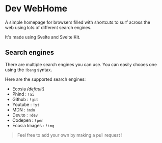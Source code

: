 # Dev WebHome

A simple homepage for browsers filled with shortcuts to surf across the web using lots of different search engines.

It's made using Svelte and Svelte Kit.

## Search engines

There are multiple search engines you can use. You can easily chooes one using the `!bang` syntax.

Here are the supported search engines:

- Ecosia _(default)_
- Phind : `!ai`
- Github : `!git`
- Youtube : `!yt`
- MDN : `!mdn`
- Dev.to : `!dev`
- Codepen : `!pen`
- Ecosia Images : `!img`

> Feel free to add your own by making a pull request !
